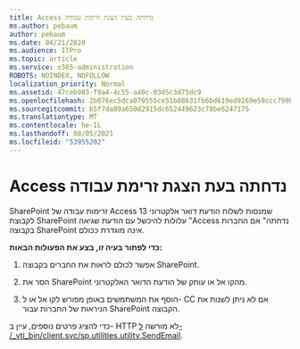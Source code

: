 ```yaml
---
title: Access נדחתה בעת הצגת זרימת עבודה
ms.author: pebaum
author: pebaum
ms.date: 04/21/2020
ms.audience: ITPro
ms.topic: article
ms.service: o365-administration
ROBOTS: NOINDEX, NOFOLLOW
localization_priority: Normal
ms.assetid: 47ceb983-f9a4-4c55-a40c-03d5c3d75dc9
ms.openlocfilehash: 2b076ec5dca070555ce51b88631fb6bd619ed9269e59ccc799b23b8b95547c16
ms.sourcegitcommit: b5f7da89a650d2915dc652449623c78be6247175
ms.translationtype: MT
ms.contentlocale: he-IL
ms.lasthandoff: 08/05/2021
ms.locfileid: "53955202"
---
```

# <a name="access-denied-when-viewing-a-workflow"></a>Access נדחתה בעת הצגת זרימת עבודה

SharePoint זרימות עבודה של Access 13 שמנסות לשלוח הודעת דואר אלקטרוני לקבוצת SharePoint עלולות להיכשל עם הודעת שגיאה "Access נדחתה" אם החברות בקבוצה SharePoint אינה מוגדרת ככולם.
  
 **כדי לפתור בעיה זו, בצע את הפעולות הבאות:**
  
 1. אפשר לכולם לראות את החברים בקבוצה SharePoint.
  
 2. הסר את SharePoint מהקו אל או עותק של הודעת הדואר האלקטרוני.
  
 3. הוסף את המשתמשים באופן מפורש לקו אל או ל- CC אם לא ניתן לשנות את הניראות של החברות עבור SharePoint הקבוצה.
  
כדי להציג פרטים נוספים, עיין ב- HTTP לא מורשה [ל- /_vti_bin/client.svc/sp.utilities.utility.SendEmail](https://go.microsoft.com/fwlink/?linkid=2044694&amp;clcid=0x409).
  
